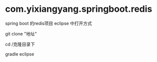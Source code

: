 # com.yixiangyang.springboot.redis
spring boot 的redis项目
eclipse 中打开方式

git clone "地址"

cd /克隆目录下

gradle eclipse
